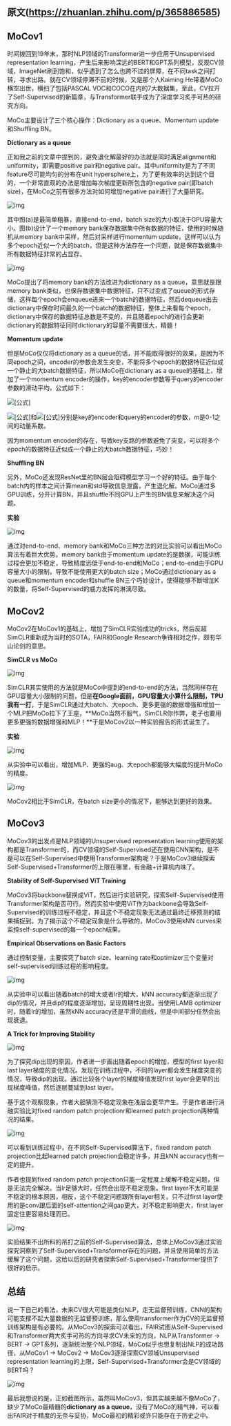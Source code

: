 ## 原文(https://zhuanlan.zhihu.com/p/365886585)



## **MoCov1**

时间拨回到19年末，那时NLP领域的Transformer进一步应用于Unsupervised representation learning，产生后来影响深远的BERT和GPT系列模型，反观CV领域，ImageNet刷到饱和，似乎遇到了怎么也跨不过的屏障，在不同task之间打转，寻求出路。就在CV领域停滞不前的时候，又是那个人Kaiming He带着MoCo横空出世，横扫了包括PASCAL VOC和COCO在内的7大数据集，至此，CV拉开了Self-Supervised的新篇章，与Transformer联手成为了深度学习炙手可热的研究方向。

MoCo主要设计了三个核心操作：Dictionary as a queue、Momentum update和Shuffling BN。

**Dictionary as a queue**

正如我之前的文章中提到的，避免退化解最好的办法就是同时满足alignment和uniformity，即需要positive pair和negative pair。其中uniformity是为了不同feature尽可能均匀的分布在unit hypersphere上，为了更有效率的达到这个目的，一个非常直观的办法是增加每次梯度更新所包含的negative pair(即batch size)，在MoCo之前有很多方法对如何增加negative pair进行了大量研究。

![img](https://pic4.zhimg.com/80/v2-96e1c6d551e44cc2db2ec5605837d3ff_1440w.jpg)

其中图(a)是最简单粗暴，直接end-to-end，batch size的大小取决于GPU容量大小。图(b)设计了一个memory bank保存数据集中所有数据的特征，使用的时候随机从memory bank中采样，然后对采样进行momentum update，这样可以认为多个epoch近似一个大的batch，但是这种方法存在一个问题，就是保存数据集中所有数据特征非常的占显存。

![img](https://pic2.zhimg.com/80/v2-076f855c45bbca9f7a3f269ee9b24f0d_1440w.jpg)

MoCo提出了将memory bank的方法改进为dictionary as a queue，意思就是跟memory bank类似，也保存数据集中数据特征，只不过变成了queue的形式存储，这样每个epoch会enqueue进来一个batch的数据特征，然后dequeue出去dictionary中保存时间最久的一个batch的数据特征，整体上来看每个epoch，dictionary中保存的数据特征总数是不变的，并且随着epoch的进行会更新dictionary的数据特征同时dictionary的容量不需要很大，精髓！

**Momentum update**

但是MoCo仅仅将dictionary as a queue的话，并不能取得很好的效果，是因为不同epoch之间，encoder的参数会发生突变，不能将多个epoch的数据特征近似成一个静止的大batch数据特征，所以MoCo在dictionary as a queue的基础上，增加了一个momentum encoder的操作，key的encoder参数等于query的encoder参数的滑动平均，公式如下：

![[公式]](https://www.zhihu.com/equation?tex=%5Ctheta+_+%7B+%5Cmathrm+%7B+k+%7D+%7D+%5Cleftarrow+m+%5Ctheta+_+%7B+%5Cmathrm+%7B+k+%7D+%7D+%2B+%28+1+-+m+%29+%5Ctheta+_+%7B+%5Cmathrm+%7B+q+%7D+%7D%5C%5C)

![[公式]](https://www.zhihu.com/equation?tex=%5Ctheta+_+%7B+%5Cmathrm+%7B+k+%7D+%7D)和![[公式]](https://www.zhihu.com/equation?tex=%5Ctheta+_+%7B+%5Cmathrm+%7B+q+%7D+%7D)分别是key的encoder和query的encoder的参数，m是0-1之间的动量系数。

因为momentum encoder的存在，导致key支路的参数避免了突变，可以将多个epoch的数据特征近似成一个静止的大batch数据特征，巧妙！

**Shuffling BN**

另外，MoCo还发现ResNet里的BN层会阻碍模型学习一个好的特征。由于每个batch内的样本之间计算mean和std导致信息泄露，产生退化解。MoCo通过多GPU训练，分开计算BN，并且shuffle不同GPU上产生的BN信息来解决这个问题。

**实验**

![img](https://pic4.zhimg.com/80/v2-23113f63fd8f368a5552b0c1b1dcf29f_1440w.jpg)

通过对end-to-end、memory bank和MoCo三种方法的对比实验可以看出MoCo算法有着巨大优势。memory bank由于momentum update的是数据，可能训练过程会更加不稳定，导致精度远低于end-to-end和MoCo；end-to-end由于GPU容量大小的限制，导致不能使用更大的batch size；MoCo通过dictionary as a queue和momentum encoder和shuffle BN三个巧妙设计，使得能够不断增加K的数量，将Self-Supervised的威力发挥的淋漓尽致。

## **MoCov2**

MoCov2在MoCov1的基础上，增加了SimCLR实验成功的tricks，然后反超SimCLR重新成为当时的SOTA，FAIR和Google Research争锋相对之作，颇有华山论剑的意思。

**SimCLR vs MoCo**

![img](https://pic1.zhimg.com/80/v2-53bddb369b1589f72545f72ee1ce5888_1440w.jpg)

SimCLR其实使用的方法就是MoCo中提到的end-to-end的方法，当然同样存在GPU容量大小限制的问题，但是**在Google面前，GPU容量大小算什么限制，TPU我有一打**，于是SimCLR通过大batch、大epoch、更多更强的数据增强和增加一个MLP把MoCo拉下了王座，**MoCo当然不服气，SimCLR你作弊，老子也要用更多更强的数据增强和MLP！**于是MoCov2以一种实验报告的形式诞生了。

**实验**

![img](https://pic2.zhimg.com/80/v2-9d9c40c8827154d75ff41764904e0b35_1440w.jpg)

从实验中可以看出，增加MLP、更强的aug、大epoch都能够大幅度的提升MoCo的精度。

![img](https://pic2.zhimg.com/80/v2-24474e08dc972a722289b801a60aa23d_1440w.jpg)

MoCov2相比于SimCLR，在batch size更小的情况下，能够达到更好的效果。

## **MoCov3**

MoCov3的出发点是NLP领域的Unsupervised representation learning使用的架构都是Transformer的，而CV领域的Self-Supervised还在使用CNN架构，是不是可以在Self-Supervised中使用Transformer架构呢？于是MoCov3继续探索Self-Supervised+Transformer的上限在哪里，有金融+计算机内味了。

**Stability of Self-Supervised ViT Training**

MoCov3将backbone替换成ViT，然后进行实验研究，探索Self-Supervised使用Transformer架构是否可行。然而实验中使用ViT作为backbone会导致Self-Supervised的训练过程不稳定，并且这个不稳定现象无法通过最终迁移预测的结果捕捉到。为了揭示这个不稳定现象是什么导致的，MoCov3使用kNN curves来监控self-supervised的每一个epoch结果。

**Empirical Observations on Basic Factors**

通过控制变量，主要探究了batch size、learning rate和optimizer三个变量对self-supervised训练过程的影响程度。



![img](https://pic1.zhimg.com/80/v2-18b7632592d7318173f1fd8bb0210ab8_1440w.jpg)

从实验中可以看出随着batch的增大或者lr的增大，kNN accuracy都逐渐出现了dip的情况，并且dip的程度逐渐增加，呈现周期性出现。当使用LAMB optimizer时，随着lr的增加，虽然kNN accuracy还是平滑的曲线，但是中间部分任然会出现衰退。

**A Trick for Improving Stability**

![img](https://pic2.zhimg.com/80/v2-f6ffef4e01efc0836e4fafde254134d9_1440w.jpg)

为了探究dip出现的原因，作者进一步画出随着epoch的增加，模型的first layer和last layer梯度的变化情况。发现在训练过程中，不同的layer都会发生梯度突变的情况，导致dip的出现。通过比较各个layer的梯度峰值发现first layer会更早的出现梯度峰值，然后逐层蔓延到last layer。

基于这个观察现象，作者大胆猜测不稳定现象在浅层会更早产生。于是作者进行消融实验比对fixed random patch projectionr和learned patch projection两种情况的结果。

![img](https://pic4.zhimg.com/80/v2-484205407375c63309d07f18c93845c7_1440w.jpg)

可以看到训练过程中，在不同Self-Supervised算法下，fixed random patch projection比起learned patch projection会稳定许多，并且kNN accuracy也有一定的提升。

作者也提到fixed random patch projection只能一定程度上缓解不稳定问题，但是无法完全解决。当lr足够大时，任然会出现不稳定现象。first layer不太可能是不稳定的根本原因，相反，这个不稳定问题跟所有layer相关。只不过first layer使用的是conv跟后面的self-attention之间gap更大，对不稳定影响更大，first layer固定住更容易处理而已。

![img](https://pic4.zhimg.com/80/v2-3e37035268f7639bdd8994a968d8c41f_1440w.jpg)

实验结果不出所料的吊打之前的Self-Supervised算法，总体上MoCov3通过实验探究洞察到了Self-Supervised+Transformer存在的问题，并且使用简单的方法缓解了这个问题，这给以后的研究者探索Self-Supervised+Transformer提供了很好的启示。

## **总结**

说一下自己的看法，未来CV很大可能是类似NLP，走无监督预训练，CNN的架构可能支撑不起大量数据的无监督预训练，那么使用transformer作为CV的无监督预训练架构是有必要的。从MoCov3的探索可以看出，FAIR试图从Self-Supervised和Transformer两大炙手可热的方向寻求CV未来的方向，NLP从Transformer -> BERT -> GPT系列，逐渐统治整个NLP领域，MoCo似乎也想复制出NLP的成功路径，从MoCov1 -> MoCov2 -> MoCov3逐渐探索CV领域Unsupervised representation learning的上限，Self-Supervised+Transformer会是CV领域的BERT吗？

![img](https://pic4.zhimg.com/80/v2-ea53355333201e194b6ec43dfaf1ad5f_1440w.jpg)

最后我想说的是，正如截图所示，虽然叫MoCov3，但其实越来越不像MoCo了，缺少了MoCo最精髓的**dictionary as a queue**，没有了MoCo的精气神，可以看出FAIR对于精度的无奈与妥协，MoCo最初的精彩或许只能存在于历史之中。